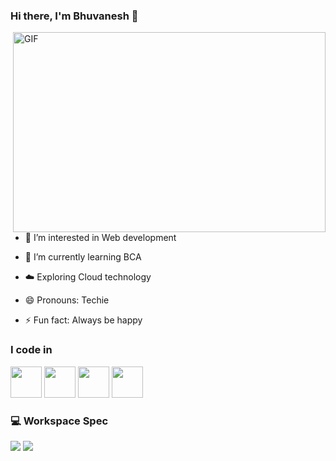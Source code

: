 ### Hi there, I'm Bhuvanesh 👋
<img align="right" alt="GIF" src="https://i.pinimg.com/originals/47/f0/34/47f0342cec72b800463bf003eac1257e.gif" width="500" height="320" />

 - 👀 I’m interested in Web development 
 
 - 🌱 I’m currently learning BCA

 - ☁️ Exploring Cloud technology
 
- 😄 Pronouns: Techie

- ⚡ Fun fact: Always be happy

### I code in

<img height="50" width="50" src="https://cdn-icons-png.flaticon.com/512/732/732212.png" /> <img height="50" width="50" src="https://cdn.icon-icons.com/icons2/2107/PNG/512/file_type_css_icon_130661.png" /> <img height="50" width="50" src="https://img.icons8.com/color/48/000000/javascript.png"/> <img height="50" width="50" src="https://img.icons8.com/color/344/python--v1.png"/>

### 💻 Workspace Spec
<img src="https://img.shields.io/badge/NVIDIA-GTX1650-76B900?style=for-the-badge&logo=nvidia&logoColor=white"/> <img src="https://img.shields.io/badge/hp-laptop-0096D6?style=for-the-badge&logo=hp&logoColor=white"/>
